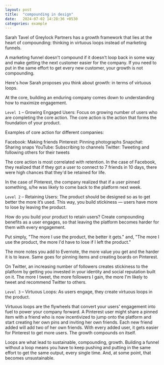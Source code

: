 ```yaml
---
layout: post
title:  "compounding in design"
date:   2024-07-02 14:28:36 +0530
categories: example
---
```


Sarah Tavel of Greylock Partners has a growth framework that lies at the heart of compounding: thinking in virtuous loops instead of marketing funnels.

A marketing funnel doesn't compound if it doesn't loop back in some way and make getting the next customer easier for the company. If you need to put in the same effort to get every new customer, your growth is not compounding.

Here's how Sarah proposes you think about growth: in terms of virtuous loops.

At the core, building an enduring company comes down to understanding how to maximize engagement.

`Level 1` – Growing Engaged Users: Focus on growing number of users who are completing the core action. The core action is the action that forms the foundation of your product.

Examples of core action for different companies:

Facebook: Making friends Pinterest: Pinning photographs
Snapchat: Sharing snaps
YouTube: Subscribing to channels
Twitter: Tweeting and following others for their tweets

The core action is most correlated with retention. In the case of Facebook, they realized that if they got a user to connect to 7 friends in 10 days, there were high chances that they'd be retained for life.

In the case of Pinterest, the company realized that if a user pinned something, s/he was likely to come back to the platform next week.

`Level 2` – Retaining Users: The product should be designed so as to get better the more it’s used. This way, you build stickiness — users have more to lose by leaving the product.

How do you build your product to retain users? Create compounding benefits as a user engages, so that leaving the platform becomes harder for them with every engagement.

Put simply, "The more I use the product, the better it gets." and, "The more I use the product, the more I'd have to lose if I left the product."

The more notes you add to Evernote, the more value you get and the harder it is to leave. Same goes for pinning items and creating boards on Pinterest.

On Twitter, an increasing number of followers creates stickiness to the platform by getting you invested in your identity and social reputation built on it. The more I tweet, the more followers I gain, the more I'm likely to tweet and recommend Twitter to others.

`Level 3` – Virtuous Loops: As users engage, they create virtuous loops in the product.

Virtuous loops are the flywheels that convert your users' engagement into fuel to power your company forward. A Pinterest user might share a pinned item with a friend who is now incentivized to jump onto the platform and start creating her own pins and inviting her own friends. Each new friend added will add two of her own friends. With every added user, it gets easier for Pinterest to get more users. The growth compounds on itself. 

Loops are what lead to sustainable, compounding, growth. Building a funnel without a loop means you have to keep pushing and putting in the same effort to get the same output, every single time. And, at some point, that becomes unsustainable.

